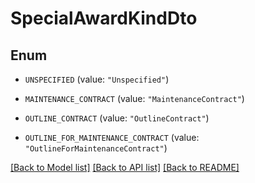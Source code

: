 # SpecialAwardKindDto

## Enum


* `UNSPECIFIED` (value: `"Unspecified"`)

* `MAINTENANCE_CONTRACT` (value: `"MaintenanceContract"`)

* `OUTLINE_CONTRACT` (value: `"OutlineContract"`)

* `OUTLINE_FOR_MAINTENANCE_CONTRACT` (value: `"OutlineForMaintenanceContract"`)


[[Back to Model list]](../README.md#documentation-for-models) [[Back to API list]](../README.md#documentation-for-api-endpoints) [[Back to README]](../README.md)


